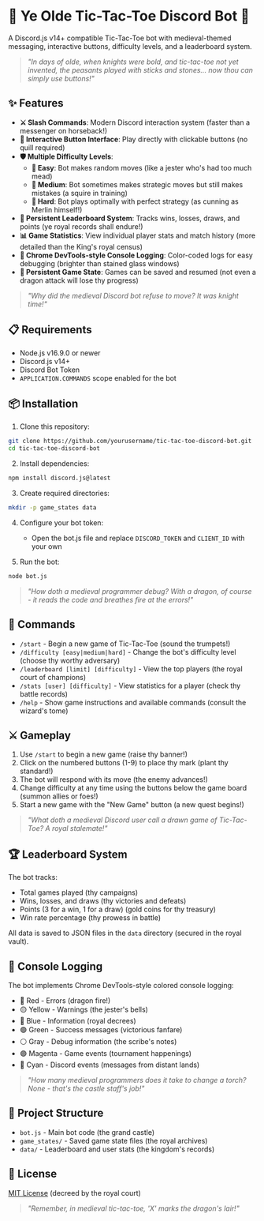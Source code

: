 # 🏰 Ye Olde Tic-Tac-Toe Discord Bot 🏰

A Discord.js v14+ compatible Tic-Tac-Toe bot with medieval-themed messaging, interactive buttons, difficulty levels, and a leaderboard system.

> *"In days of olde, when knights were bold, and tic-tac-toe not yet invented, the peasants played with sticks and stones... now thou can simply use buttons!"*

## ✨ Features

- **⚔️ Slash Commands**: Modern Discord interaction system (faster than a messenger on horseback!)
- **🔘 Interactive Button Interface**: Play directly with clickable buttons (no quill required)
- **🛡️ Multiple Difficulty Levels**:
  - **👶 Easy**: Bot makes random moves (like a jester who's had too much mead)
  - **🧙 Medium**: Bot sometimes makes strategic moves but still makes mistakes (a squire in training)
  - **👑 Hard**: Bot plays optimally with perfect strategy (as cunning as Merlin himself!)
- **📜 Persistent Leaderboard System**: Tracks wins, losses, draws, and points (ye royal records shall endure!)
- **📊 Game Statistics**: View individual player stats and match history (more detailed than the King's royal census)
- **🌈 Chrome DevTools-style Console Logging**: Color-coded logs for easy debugging (brighter than stained glass windows)
- **💾 Persistent Game State**: Games can be saved and resumed (not even a dragon attack will lose thy progress)

> *"Why did the medieval Discord bot refuse to move? It was knight time!"*

## 📋 Requirements

- Node.js v16.9.0 or newer
- Discord.js v14+
- Discord Bot Token
- `APPLICATION.COMMANDS` scope enabled for the bot

## 📦 Installation

1. Clone this repository:
```bash
git clone https://github.com/yourusername/tic-tac-toe-discord-bot.git
cd tic-tac-toe-discord-bot
```

2. Install dependencies:
```bash
npm install discord.js@latest
```

3. Create required directories:
```bash
mkdir -p game_states data
```

4. Configure your bot token:
   - Open the bot.js file and replace `DISCORD_TOKEN` and `CLIENT_ID` with your own

5. Run the bot:
```bash
node bot.js
```

> *"How doth a medieval programmer debug? With a dragon, of course - it reads the code and breathes fire at the errors!"*

## 📜 Commands

- `/start` - Begin a new game of Tic-Tac-Toe (sound the trumpets!)
- `/difficulty [easy|medium|hard]` - Change the bot's difficulty level (choose thy worthy adversary)
- `/leaderboard [limit] [difficulty]` - View the top players (the royal court of champions)
- `/stats [user] [difficulty]` - View statistics for a player (check thy battle records)
- `/help` - Show game instructions and available commands (consult the wizard's tome)

## ⚔️ Gameplay

1. Use `/start` to begin a new game (raise thy banner!)
2. Click on the numbered buttons (1-9) to place thy mark (plant thy standard!)
3. The bot will respond with its move (the enemy advances!)
4. Change difficulty at any time using the buttons below the game board (summon allies or foes!)
5. Start a new game with the "New Game" button (a new quest begins!)

> *"What doth a medieval Discord user call a drawn game of Tic-Tac-Toe? A royal stalemate!"*

## 🏆 Leaderboard System

The bot tracks:
- Total games played (thy campaigns)
- Wins, losses, and draws (thy victories and defeats)
- Points (3 for a win, 1 for a draw) (gold coins for thy treasury)
- Win rate percentage (thy prowess in battle)

All data is saved to JSON files in the `data` directory (secured in the royal vault).

## 🌈 Console Logging

The bot implements Chrome DevTools-style colored console logging:
- 🔴 Red - Errors (dragon fire!)
- 🟡 Yellow - Warnings (the jester's bells)
- 🔵 Blue - Information (royal decrees)
- 🟢 Green - Success messages (victorious fanfare)
- ⚪ Gray - Debug information (the scribe's notes)
- 🟣 Magenta - Game events (tournament happenings)
- 🧿 Cyan - Discord events (messages from distant lands)

> *"How many medieval programmers does it take to change a torch? None - that's the castle staff's job!"*

## 📁 Project Structure

- `bot.js` - Main bot code (the grand castle)
- `game_states/` - Saved game state files (the royal archives)
- `data/` - Leaderboard and user stats (the kingdom's records)

## 📝 License

[MIT License](LICENSE) (decreed by the royal court)

> *"Remember, in medieval tic-tac-toe, 'X' marks the dragon's lair!"*